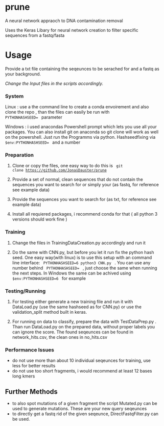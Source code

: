 # prune
A neural network appraoch to DNA contamination removal

Uses the Keras Libary for neural network creation to filter specific sequences from a fastq/fasta

# Usage

Provide a txt file containing the seqeunces to be serached for and a fastq as your background.

<i> Change the Input files in the scripts accordingly. </i> 

### System
Linux : use a the command line to create a conda envoirement and also clone the repo , than the files can easily be run with <code> PYTHONHASHSEED= </code>  parameter

Windows : i used anacondas Powershell prompt which lets you use all your packages. You can also install git on anaconda so git clone will work as well on the powershell. Just run the Programms via python. Hashseedfixing via <code> $env:PYTHONHASHSEED= </code> and a number

### Preparation

1. Clone or copy the files, one easy way to do this is <code> git clone https://github.com/JonasDauster/prune </code>

2. Provide a set of normal, clean sequences that do not contain the sequences you want to search for or simply your  (as fastq, for reference see example data)

3. Provide the sequences you want to search for (as txt, for reference see example data)

4. Install all requiered packages, i recommend conda for that ( all python 3 versions should work fine )

### Training
1. Change the files in TrainingDataCreation.py accordingly and run it

2. Do the same with CNN.py, but before you let it run fix the python hash seed. One easy way(with linux) is to use this setup with an command line interface:  <code> PYTHONHASHSEED=6 python3 CNN.py </code> . You can use any number behind <code> PYTHONHASHSEED= </code> , just choose the same when running the next steps. In Windows the same can be achived using <code> $env:PYTHONHASHSEED=6 </code> for example

### Testing/Running

1. For testing either generate a new training file and run it with DataLoad.py (use the same hashseed as for CNN.py) or use the validation_split method built in keras. 

2. For running on data to classify, prepare the data with TestDataPrep.py . Than run DataLoad.py on the prepared data, without proper labels you can ignore the score. The found seqeunces can be found in network_hits.csv, the clean ones in no_hits.csv

### Performance Issues
- do not use more than about 10 individual seqeunces for training, use less for better results
- do not use too short fragments, i would recommend at least 12 bases long kmers


## Further Methods
- to also spot mutations of a given fragment the script Mutated.py can be used to generate mutations. These are your new query seqeunces
- to directly get a fastq rid of the given seqeunce, DirectFastqFilter.py can be used. 
